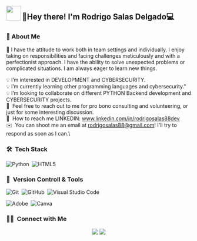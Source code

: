 <img alt="" src="" width='40' align="left"/><h2 align="left">👋Hey there! I'm Rodrigo Salas Delgado💻</h2>

<!-- ## 👋Hey there! I'm Rodrigo Salas Delgado -->

### 📂&nbsp;About Me

🔴 I have the attitude to work both in team settings and individually.
I enjoy taking on responsibilities and facing challenges meticulously and with a perfectionist approach. 
I have the ability to solve unexpected problems or complicated situations. 
I am always eager to learn new things.

💡&nbsp;I’m interested in DEVELOPMENT and CYBERSECURITY.\
💡&nbsp;I’m currently learning other programming languages and cybersecurity."\
💡&nbsp;I’m looking to collaborate on different PYTHON Backend development and CYBERSECURITY projects.\
💬 &nbsp;Feel free to reach out to me for pro bono consulting and volunteering, or just for some interesting discussion.\
🚀 &nbsp;How to reach me LINKEDIN: www.linkedin.com/in/rodrigosalas88dev \
✉️ &nbsp;You can shoot me an email at rodrigosalas88@gmail.com! I'll try to respond as soon as I can.\


### 🛠 &nbsp;Tech Stack

![Python](https://img.shields.io/badge/python-3670A0?style=for-the-badge&logo=python&logoColor=ffdd54)&nbsp;
![HTML5](https://img.shields.io/badge/html5-%23E34F26.svg?style=for-the-badge&logo=html5&logoColor=white)&nbsp;

### 🧰 &nbsp;Version Controll & Tools 

![Git](https://img.shields.io/badge/git-%23F05033.svg?style=for-the-badge&logo=git&logoColor=white)&nbsp;
![GitHub](https://img.shields.io/badge/github-%23121011.svg?style=for-the-badge&logo=github&logoColor=white)&nbsp;
![Visual Studio Code](https://img.shields.io/badge/Visual%20Studio%20Code-0078d7.svg?style=for-the-badge&logo=visual-studio-code&logoColor=white)&nbsp;

![Adobe](https://img.shields.io/badge/adobe-%23FF0000.svg?style=for-the-badge&logo=adobe&logoColor=white)&nbsp;
![Canva](https://img.shields.io/badge/Canva-%2300C4CC.svg?style=for-the-badge&logo=Canva&logoColor=white)&nbsp;

### 🤝🏻 &nbsp;Connect with Me

<p align="center">
<a href="https://www.linkedin.com/in/rodrigosalas88dev/"><img src="https://img.shields.io/badge/-Rodrigo Salas Delgado%20-0077B5?style=flat&logo=Linkedin&logoColor=white"/></a>
<a href="mailto:rodrigosalas88@gmail.com"><img src="https://img.shields.io/badge/-rodrigosalas88-D14836?style=flat&logo=Gmail&logoColor=white"/></a>
</p>


<!---
rodrigosalas88dev/rodrigosalas88dev is a ✨ special ✨ repository because its `README.md` (this file) appears on your GitHub profile.
You can click the Preview link to take a look at your changes.
--->
